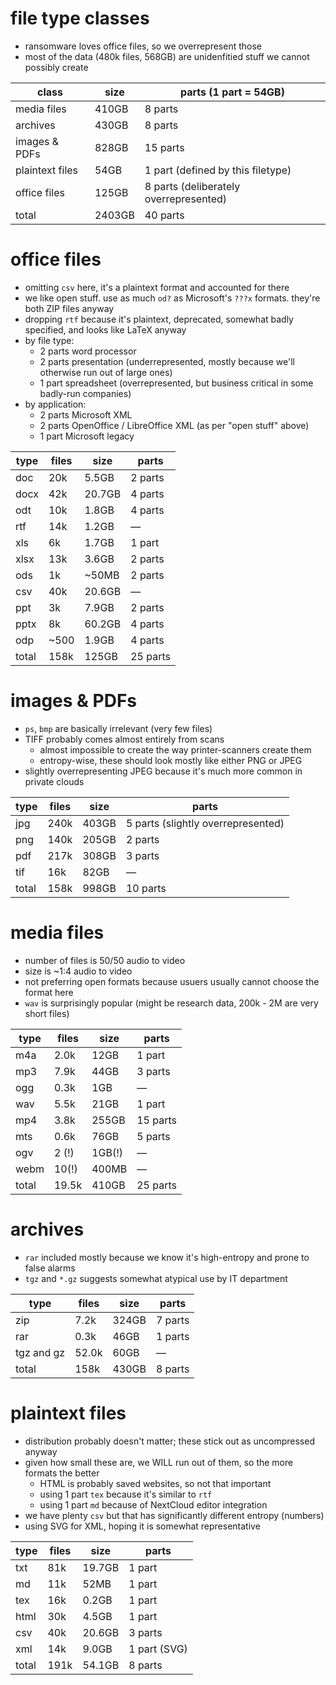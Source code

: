 # file type classes

- ransomware loves office files, so we overrepresent those
- most of the data (480k files, 568GB) are unidenfitied stuff we cannot possibly create

| class           | size   | parts (1 part = 54GB)                  |
|-----------------|--------|----------------------------------------|
| media files     | 410GB  | 8 parts                                |
| archives        | 430GB  | 8 parts                                |
| images & PDFs   | 828GB  | 15 parts                               |
| plaintext files | 54GB   | 1 part (defined by this filetype)      |
| office files    | 125GB  | 8 parts (deliberately overrepresented) |
| total           | 2403GB | 40 parts                               |

# office files

- omitting `csv` here, it's a plaintext format and accounted for there
- we like open stuff. use as much `od?` as Microsoft's `???x` formats. they're both ZIP files anyway
- dropping `rtf` because it's plaintext, deprecated, somewhat badly specified, and looks like LaTeX anyway
- by file type:
	- 2 parts word processor
	- 2 parts presentation (underrepresented, mostly because we'll otherwise run out of large ones)
	- 1 part spreadsheet (overrepresented, but business critical in some badly-run companies)
- by application:
	- 2 parts Microsoft XML
	- 2 parts OpenOffice / LibreOffice XML (as per "open stuff" above)
	- 1 part Microsoft legacy

| type  | files | size   | parts    |
|-------|-------|--------|----------|
| doc   | 20k   |  5.5GB | 2 parts  |
| docx  | 42k   | 20.7GB | 4 parts  |
| odt   | 10k   |  1.8GB | 4 parts  |
| rtf   | 14k   |  1.2GB | —        |
| xls   | 6k    |  1.7GB | 1 part   |
| xlsx  | 13k   |  3.6GB | 2 parts  |
| ods   | 1k    |  ~50MB | 2 parts  |
| csv   | 40k   | 20.6GB | —        |
| ppt   | 3k    |  7.9GB | 2 parts  |
| pptx  | 8k    | 60.2GB | 4 parts  |
| odp   | ~500  |  1.9GB | 4 parts  |
| total | 158k  |  125GB | 25 parts |

# images & PDFs

- `ps`, `bmp` are basically irrelevant (very few files)
- TIFF probably comes almost entirely from scans
	- almost impossible to create the way printer-scanners create them
	- entropy-wise, these should look mostly like either PNG or JPEG
- slightly overrepresenting JPEG because it's much more common in private clouds

| type  | files | size  | parts                              |
|-------|-------|-------|------------------------------------|
| jpg   | 240k  | 403GB | 5 parts (slightly overrepresented) |
| png   | 140k  | 205GB | 2 parts                            |
| pdf   | 217k  | 308GB | 3 parts                            |
| tif   | 16k   |  82GB | —                                  |
| total | 158k  | 998GB | 10 parts                           |

# media files

- number of files is 50/50 audio to video
- size is ~1:4 audio to video
- not preferring open formats because usuers usually cannot choose the format here
- `wav` is surprisingly popular (might be research data, 200k - 2M are very short files)

| type  | files | size   | parts    |
|-------|-------|--------|----------|
| m4a   | 2.0k  |  12GB  | 1 part   |
| mp3   | 7.9k  |  44GB  | 3 parts  |
| ogg   | 0.3k  |   1GB  | —        |
| wav   | 5.5k  |  21GB  | 1 part   |
| mp4   | 3.8k  | 255GB  | 15 parts |
| mts   | 0.6k  |  76GB  | 5 parts  |
| ogv   | 2 (!) | 1GB(!) | —        |
| webm  | 10(!) | 400MB  | —        |
| total | 19.5k | 410GB  | 25 parts |

# archives

- `rar` included mostly because we know it's high-entropy and prone to false alarms
- `tgz` and `*.gz` suggests somewhat atypical use by IT department

| type       | files | size  | parts   |
|------------|-------|-------|---------|
| zip        | 7.2k  | 324GB | 7 parts |
| rar        | 0.3k  |  46GB | 1 parts |
| tgz and gz | 52.0k |  60GB | —       |
| total      | 158k  | 430GB | 8 parts |

# plaintext files

- distribution probably doesn't matter; these stick out as uncompressed anyway
- given how small these are, we WILL run out of them, so the more formats the better
	- HTML is probably saved websites, so not that important
	- using 1 part `tex` because it's similar to `rtf`
	- using 1 part `md` because of NextCloud editor integration
- we have plenty `csv` but that has significantly different entropy (numbers)
- using SVG for XML, hoping it is somewhat representative

| type  | files | size   | parts        |
|-------|-------|--------|--------------|
| txt   | 81k   | 19.7GB | 1 part       |
| md    | 11k   |   52MB | 1 part       |
| tex   | 16k   |  0.2GB | 1 part       | 
| html  | 30k   |  4.5GB | 1 part       |
| csv   | 40k   | 20.6GB | 3 parts      |
| xml   | 14k   |  9.0GB | 1 part (SVG) |
| total | 191k  | 54.1GB | 8 parts      |
